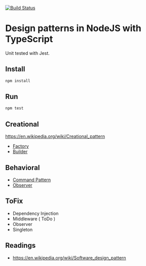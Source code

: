 [![Build Status](https://travis-ci.org/Innovic-io/design-patterns-nodejs-with-typescript.svg?branch=master)](https://travis-ci.org/Innovic-io/design-patterns-nodejs-with-typescript)

# Design patterns in NodeJS with TypeScript

Unit tested with Jest.

## Install

```bash
npm install
```

## Run

```bash
npm test
```

## Creational
https://en.wikipedia.org/wiki/Creational_pattern

- [Factory](src/creational/factory.ts) 
- [Builder](src/creational/builder.ts) 

## Behavioral

- [Command Pattern](src/behavioral/command.ts) 
- [Observer](src/behavioral/observer.ts) 

## ToFix

- Dependency Injection
- Middleware ( ToDo )
- Observer
- Singleton

## Readings

- https://en.wikipedia.org/wiki/Software_design_pattern
